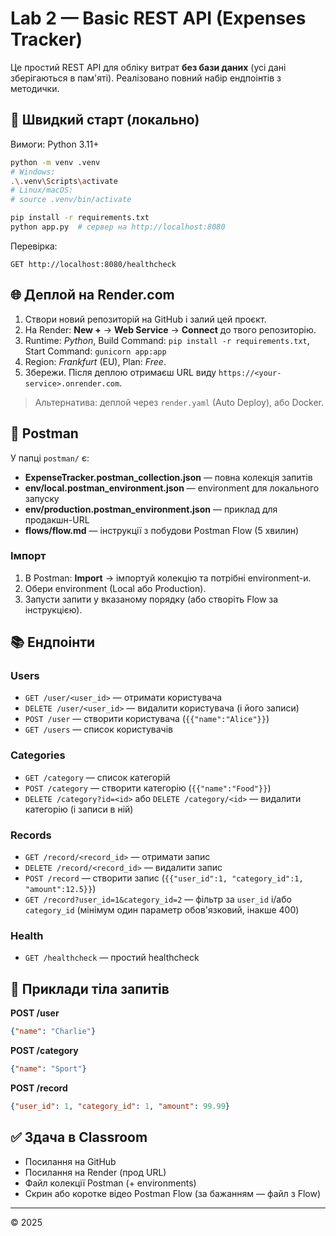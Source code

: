 # Lab 2 — Basic REST API (Expenses Tracker)

Це простий REST API для обліку витрат **без бази даних** (усі дані зберігаються в пам'яті). Реалізовано повний набір ендпоінтів з методички.

## 🚀 Швидкий старт (локально)

Вимоги: Python 3.11+

```bash
python -m venv .venv
# Windows:
.\.venv\Scripts\activate
# Linux/macOS:
# source .venv/bin/activate

pip install -r requirements.txt
python app.py  # сервер на http://localhost:8080
```

Перевірка:
```
GET http://localhost:8080/healthcheck
```

## 🌐 Деплой на Render.com

1. Створи новий репозиторій на GitHub і залий цей проєкт.
2. На Render: **New +** → **Web Service** → **Connect** до твого репозиторію.
3. Runtime: *Python*, Build Command: `pip install -r requirements.txt`, Start Command: `gunicorn app:app`
4. Region: *Frankfurt* (EU), Plan: *Free*.
5. Збережи. Після деплою отримаєш URL виду `https://<your-service>.onrender.com`.

> Альтернатива: деплой через `render.yaml` (Auto Deploy), або Docker.

## 🧪 Postman

У папці `postman/` є:
- **ExpenseTracker.postman_collection.json** — повна колекція запитів
- **env/local.postman_environment.json** — environment для локального запуску
- **env/production.postman_environment.json** — приклад для продакшн-URL
- **flows/flow.md** — інструкції з побудови Postman Flow (5 хвилин)

### Імпорт
1. В Postman: **Import** → імпортуй колекцію та потрібні environment-и.
2. Обери environment (Local або Production).
3. Запусти запити у вказаному порядку (або створіть Flow за інструкцією).

## 📚 Ендпоінти

### Users
- `GET /user/<user_id>` — отримати користувача
- `DELETE /user/<user_id>` — видалити користувача (і його записи)
- `POST /user` — створити користувача (`{{"name":"Alice"}}`)
- `GET /users` — список користувачів

### Categories
- `GET /category` — список категорій
- `POST /category` — створити категорію (`{{"name":"Food"}}`)
- `DELETE /category?id=<id>` або `DELETE /category/<id>` — видалити категорію (і записи в ній)

### Records
- `GET /record/<record_id>` — отримати запис
- `DELETE /record/<record_id>` — видалити запис
- `POST /record` — створити запис (`{{"user_id":1, "category_id":1, "amount":12.5}}`)
- `GET /record?user_id=1&category_id=2` — фільтр за `user_id` і/або `category_id` (мінімум один параметр обов'язковий, інакше 400)

### Health
- `GET /healthcheck` — простий healthcheck

## 🧾 Приклади тіла запитів

**POST /user**
```json
{"name": "Charlie"}
```

**POST /category**
```json
{"name": "Sport"}
```

**POST /record**
```json
{"user_id": 1, "category_id": 1, "amount": 99.99}
```

## ✅ Здача в Classroom
- Посилання на GitHub
- Посилання на Render (прод URL)
- Файл колекції Postman (+ environments)
- Скрин або коротке відео Postman Flow (за бажанням — файл з Flow)

---

© 2025
